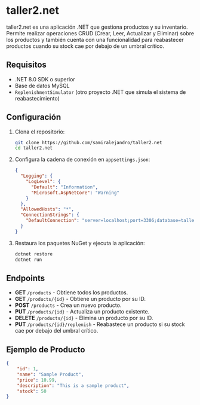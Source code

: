 # taller2.net

taller2.net es una aplicación .NET que gestiona productos y su inventario. Permite realizar operaciones CRUD (Crear, Leer, Actualizar y Eliminar) sobre los productos y también cuenta con una funcionalidad para reabastecer productos cuando su stock cae por debajo de un umbral crítico.

## Requisitos

- .NET 8.0 SDK o superior
- Base de datos MySQL
- `ReplenishmentSimulator` (otro proyecto .NET que simula el sistema de reabastecimiento)

## Configuración

1. Clona el repositorio:

    ```sh
    git clone https://github.com/samiralejandro/taller2.net
    cd taller2.net
    ```

2. Configura la cadena de conexión en `appsettings.json`:

    ```json
    {
      "Logging": {
        "LogLevel": {
          "Default": "Information",
          "Microsoft.AspNetCore": "Warning"
        }
      },
      "AllowedHosts": "*",
      "ConnectionStrings": {
        "DefaultConnection": "server=localhost;port=3306;database=tallernetdos;user=username;password=password"
      }
    }
    ```

3. Restaura los paquetes NuGet y ejecuta la aplicación:

    ```sh
    dotnet restore
    dotnet run
    ```

## Endpoints

- **GET** `/products` - Obtiene todos los productos.
- **GET** `/products/{id}` - Obtiene un producto por su ID.
- **POST** `/products` - Crea un nuevo producto.
- **PUT** `/products/{id}` - Actualiza un producto existente.
- **DELETE** `/products/{id}` - Elimina un producto por su ID.
- **PUT** `/products/{id}/replenish` - Reabastece un producto si su stock cae por debajo del umbral crítico.

## Ejemplo de Producto

```json
{
    "id": 1,
    "name": "Sample Product",
    "price": 10.99,
    "description": "This is a sample product",
    "stock": 50
}
